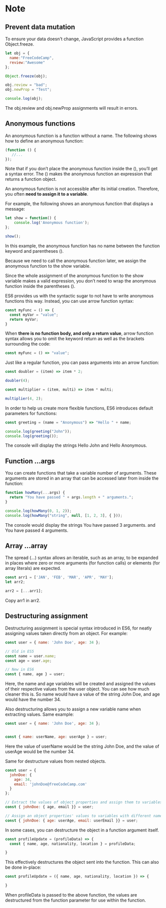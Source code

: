 # Note

## Prevent data mutation
 To ensure your data doesn't change, JavaScript provides a function Object.freeze.

```js
let obj = {
  name:"FreeCodeCamp",
  review:"Awesome"
};

Object.freeze(obj);

obj.review = "bad";
obj.newProp = "Test";

console.log(obj); 
```

The obj.review and obj.newProp assignments will result in errors.

## Anonymous functions

An anonymous function is a function without a name. The following shows how to define an anonymous function:

```js
(function () {
   //...
});
```

Note that if you don’t place the anonymous function inside the (), you’ll get a syntax error. The () makes the anonymous function an expression that returns a function object.

An anonymous function is not accessible after its initial creation. Therefore, you often **need to assign it to a variable**.

For example, the following shows an anonymous function that displays a message:

```js
let show = function() {
    console.log('Anonymous function');
};

show();
```

In this example, the anonymous function has no name between the function keyword and parentheses ().

Because we need to call the anonymous function later, we assign the anonymous function to the show variable.

Since the whole assignment of the anonymous function to the show variable makes a valid expression, you don’t need to wrap the anonymous function inside the parentheses ().

ES6 provides us with the syntactic sugar to not have to write anonymous functions this way. Instead, you can use arrow function syntax:

```js
const myFunc = () => {
  const myVar = "value";
  return myVar;
}
```

When **there is no function body, and only a return value**, arrow function syntax allows you to omit the keyword return as well as the brackets surrounding the code:

```js
const myFunc = () => "value";
```

Just like a regular function, you can pass arguments into an arrow function:

```js
const doubler = (item) => item * 2;

doubler(4);
```

```js
const multiplier = (item, multi) => item * multi;

multiplier(4, 2);
```

In order to help us create more flexible functions, ES6 introduces default parameters for functions:

```js
const greeting = (name = "Anonymous") => "Hello " + name;

console.log(greeting("John"));
console.log(greeting());
```

The console will display the strings Hello John and Hello Anonymous.

## Function ...args

You can create functions that take a variable number of arguments. These arguments are stored in an array that can be accessed later from inside the function:

```js
function howMany(...args) {
  return "You have passed " + args.length + " arguments.";
}

console.log(howMany(0, 1, 2));
console.log(howMany("string", null, [1, 2, 3], { }));
```

The console would display the strings You have passed 3 arguments. and You have passed 4 arguments.


## Array ...array

The spread (...) syntax allows an iterable, such as an array, to be expanded in places where zero or more arguments (for function calls) or elements (for array literals) are expected.

```js
const arr1 = ['JAN', 'FEB', 'MAR', 'APR', 'MAY'];
let arr2;

arr2 = [...arr1];
```

Copy arr1 in arr2.

## Destructuring assignment

Destructuring assignment is special syntax introduced in ES6, for neatly assigning values taken directly from an object. For example:

```js
const user = { name: 'John Doe', age: 34 };

// Old in ES5
const name = user.name;
const age = user.age;

// New in ES6
const { name, age } = user;
```

Here, the name and age variables will be created and assigned the values of their respective values from the user object. You can see how much cleaner this is. So name would have a value of the string John Doe, and age would have the number 34. 

Also destructuring allows you to assign a new variable name when extracting values. Same example:

```js
const user = { name: 'John Doe', age: 34 };


const { name: userName, age: userAge } = user;
```

Here the value of userName would be the string John Doe, and the value of userAge would be the number 34.


Same for destructure values from nested objects.

```js
const user = {
  johnDoe: { 
    age: 34,
    email: 'johnDoe@freeCodeCamp.com'
  }
};

// Extract the values of object properties and assign them to variables with the same name
const { johnDoe: { age, email }} = user;

// Assign an object properties' values to variables with different names
const { johnDoe: { age: userAge, email: userEmail }} = user;
```

In some cases, you can destructure the object in a function argument itself.

```js
const profileUpdate = (profileData) => {
  const { name, age, nationality, location } = profileData;

}
```
This effectively destructures the object sent into the function. This can also be done in-place:

```js
const profileUpdate = ({ name, age, nationality, location }) => {

}
```

When profileData is passed to the above function, the values are destructured from the function parameter for use within the function.